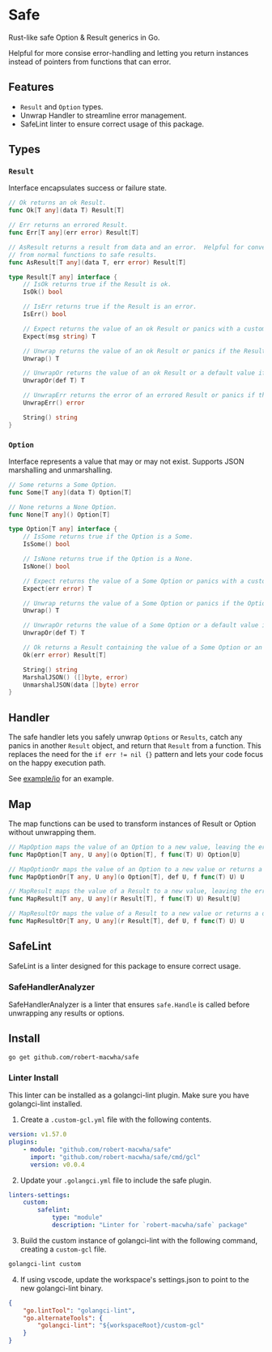 # Safe

Rust-like safe Option & Result generics in Go.

Helpful for more consise error-handling and letting you return instances instead of pointers from functions that can error.

## Features

-   `Result` and `Option` types.
-   Unwrap Handler to streamline error management.
-   SafeLint linter to ensure correct usage of this package.

## Types

### `Result`

Interface encapsulates success or failure state.

```go
// Ok returns an ok Result.
func Ok[T any](data T) Result[T]

// Err returns an errored Result.
func Err[T any](err error) Result[T]

// AsResult returns a result from data and an error.  Helpful for converting results
// from normal functions to safe results.
func AsResult[T any](data T, err error) Result[T]

type Result[T any] interface {
	// IsOk returns true if the Result is ok.
	IsOk() bool

	// IsErr returns true if the Result is an error.
	IsErr() bool

	// Expect returns the value of an ok Result or panics with a custom error if the Result is an error.
	Expect(msg string) T

	// Unwrap returns the value of an ok Result or panics if the Result is an error.
	Unwrap() T

	// UnwrapOr returns the value of an ok Result or a default value if the Result is an error.
	UnwrapOr(def T) T

	// UnwrapErr returns the error of an errored Result or panics if the Result is ok.
	UnwrapErr() error

	String() string
}
```

### `Option`

Interface represents a value that may or may not exist. Supports JSON marshalling and unmarshalling.

```go
// Some returns a Some Option.
func Some[T any](data T) Option[T]

// None returns a None Option.
func None[T any]() Option[T]

type Option[T any] interface {
	// IsSome returns true if the Option is a Some.
	IsSome() bool

	// IsNone returns true if the Option is a None.
	IsNone() bool

	// Expect returns the value of a Some Option or panics with a custom error if the Option is a None.
	Expect(err error) T

	// Unwrap returns the value of a Some Option or panics if the Option is a None.
	Unwrap() T

	// UnwrapOr returns the value of a Some Option or a default value if the Option is a None.
	UnwrapOr(def T) T

	// Ok returns a Result containing the value of a Some Option or an error if the Option is a None.
	Ok(err error) Result[T]

	String() string
	MarshalJSON() ([]byte, error)
	UnmarshalJSON(data []byte) error
}

```

## Handler

The safe handler lets you safely unwrap `Options` or `Results`, catch any panics in another `Result` object, and return that `Result` from a function. This replaces the need for the `if err != nil {}` pattern and lets your code focus on the happy execution path.

See [example/io](./example/io/main.go) for an example.

## Map

The map functions can be used to transform instances of Result or Option without unwrapping them.

```go
// MapOption maps the value of an Option to a new value, leaving the error untouched.
func MapOption[T any, U any](o Option[T], f func(T) U) Option[U]

// MapOptionOr maps the value of an Option to a new value or returns a default value if the Option is None.
func MapOptionOr[T any, U any](o Option[T], def U, f func(T) U) U

// MapResult maps the value of a Result to a new value, leaving the error untouched.
func MapResult[T any, U any](r Result[T], f func(T) U) Result[U]

// MapResultOr maps the value of a Result to a new value or returns a default value if the Result is an error.
func MapResultOr[T any, U any](r Result[T], def U, f func(T) U) U
```

## SafeLint

SafeLint is a linter designed for this package to ensure correct usage.

### SafeHandlerAnalyzer

SafeHandlerAnalyzer is a linter that ensures `safe.Handle` is called before unwrapping any results or options.

## Install

```
go get github.com/robert-macwha/safe
```

### Linter Install

This linter can be installed as a golangci-lint plugin. Make sure you have golangci-lint installed.

1. Create a `.custom-gcl.yml` file with the following contents.

```yml
version: v1.57.0
plugins:
    - module: "github.com/robert-macwha/safe"
      import: "github.com/robert-macwha/safe/cmd/gcl"
      version: v0.0.4
```

2. Update your `.golangci.yml` file to include the safe plugin.

```yml
linters-settings:
    custom:
        safelint:
            type: "module"
            description: "Linter for `robert-macwha/safe` package"
```

3. Build the custom instance of golangci-lint with the following command, creating a `custom-gcl` file.

```bash
golangci-lint custom
```

4. If using vscode, update the workspace's settings.json to point to the new golangci-lint binary.

```json
{
    "go.lintTool": "golangci-lint",
    "go.alternateTools": {
        "golangci-lint": "${workspaceRoot}/custom-gcl"
    }
}
```

